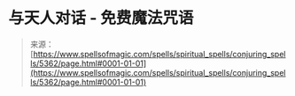 <!--yml

category: 未分类

date: 2024-06-12 18:39:26

-->

# 与天人对话 - 免费魔法咒语

> 来源：[https://www.spellsofmagic.com/spells/spiritual_spells/conjuring_spells/5362/page.html#0001-01-01](https://www.spellsofmagic.com/spells/spiritual_spells/conjuring_spells/5362/page.html#0001-01-01)
